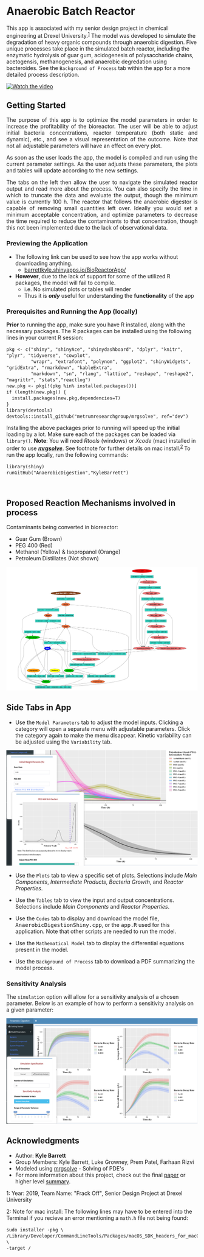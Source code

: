 # Anaerobic Batch Reactor

This app is associated with my senior design project in chemical engineering at Drexel University.<sup>[1](#myfootnote1)</sup> 
The model was developed to simulate the degradation of heavy organic compounds through anaerobic digestion. Five unique processes take place in the simulated batch reactor, including the enzymatic hydrolysis of guar gum, acidogenesis of polysaccharide chains, acetogensis, methanogenesis, and anaerobic degredation using bacteroides. See the `Background of Process` tab within the app for a more detailed process description.

[![Watch the video](https://github.com/KyleBarrett/AnaerobicDigestion/blob/master/www/Screen%20Shot%202019-06-30%20at%204.24.49%20PM.png)](https://www.youtube.com/watch?v=Z9XZ7gUKEIQ&t=1s)

## Getting Started
<p align="justify">
The purpose of this app is to optimize the model parameters in order to increase the profitability of the bioreactor. The user will be able to adjust initial bacteria concentrations, reactor temperature (both static and dynamic), etc., and see a visual representation of the outcome. Note that not all adjustable parameters will have an effect on every plot.
</p><p align="justify">
As soon as the user loads the app, the model is compiled and run using the current parameter settings. As the user adjusts these parameters, the plots and tables will update according to the new settings.
</p><p align="justify">
The tabs on the left then allow the user to navigate the simulated reactor output and read more about the process. You can also specify the time in which to truncate the data and evaluate the output, though the minimum value is currently 100 h. The reactor that follows the anaerobic digestor is capable of removing small quantities left over. Ideally you would set a minimum acceptable concentration, and optimize parameters to decrease the time required to reduce the contaminants to that concentration, though this not been implemented due to the lack of observational data.
</p>


### Previewing the Application

* The following link can be used to see how the app works without downloading anything.
  * [barrettkyle.shinyapps.io/BioReactorApp/](https://barrettkyle.shinyapps.io/BioReactorApp/)
* **However**, due to the lack of support for some of the utilized R packages, the model will fail to compile.
  * i.e. No simulated plots or tables will render
  * Thus it is ***only*** useful for understanding the **functionality** of the app


### Prerequisites and Running the App (locally)

**Prior** to running the app, make sure you have R installed, along with the necessary packages. The R packages can be installed using the following lines in your current R session:
```
pkg <- c("shiny", "shinyAce", "shinydashboard", "dplyr", "knitr", "plyr", "tidyverse", "cowplot",
         "wrapr", "extrafont", "polynom", "ggplot2", "shinyWidgets", "gridExtra", "rmarkdown", "kableExtra",
         "markdown", "sn", "rlang", "lattice", "reshape", "reshape2", "magrittr", "stats","reactlog")
new.pkg <- pkg[!(pkg %in% installed.packages())]
if (length(new.pkg)) {
  install.packages(new.pkg,dependencies=T)
}
library(devtools)
devtools::install_github("metrumresearchgroup/mrgsolve", ref="dev")
```
Installing the above packages prior to running will speed up the initial loading by a lot. Make sure each of the packages can be loaded via `library()`. **Note**: You will need *Rtools* (windows) or *Xcode* (mac) installed in order to use ***[mrgsolve](https://github.com/metrumresearchgroup/mrgsolve)***. See footnote for further details on mac install.<sup>[2](#myfootnote2)
</sup> To run the app locally, run the following commands:
```
library(shiny)
runGitHub("AnaerobicDigestion","KyleBarrett")
```
<br>

## Proposed Reaction Mechanisms involved in process

Contaminants being converted in bioreactor:
- Guar Gum (Brown)
- PEG 400 (Red)
- Methanol (Yellow) & Isopropanol (Orange)
- Petroleum Distillates (Not shown)


![CMT Model](www/compartmentalModel.png)

## Side Tabs in App

  * Use the `Model Parameters` tab to adjust the model inputs. Clicking a category will open a separate menu with adjustable parameters. Click the category again to make the menu disappear. Kinetic variability can be adjusted using the `Variability` tab.
  
![Screenshot](Screenshot_modelParam.png)


  * Use the `Plots` tab to view a specific set of plots. Selections include *Main Components*,  *Intermediate Products*,  *Bacteria Growth*, and *Reactor Properties*.

  * Use the `Tables` tab to view the input and output concentrations. Selections include *Main Components*  and *Reactor Properties*.
 
  * Use the `Codes` tab to display and download the model file, <tt>AnaerobicDigestionShiny.cpp</tt>, or the <tt>app.R</tt> used for this application. Note that other scripts are needed to run the model.

  * Use the `Mathematical Model` tab  to display the differential equations present in the model.
  
  * Use the `Background of Process` tab to download a PDF summarizing the model process.

### Sensitivity Analysis

The `simulation` option will allow for a sensitivity analysis of a chosen parameter. Below is an example of how to perform a sensitivity analysis on a given parameter:

![Screenshot](Screenshot_Sensitivity.png)

  

## Acknowledgments

* Author: **Kyle Barrett**
* Group Members: Kyle Barrett, Luke Growney, Prem Patel, Farhaan Rizvi
* Modeled using [mrgsolve](https://github.com/metrumresearchgroup/mrgsolve) - Solving of PDE's 
* For more information about this project, check out the final [paper](https://www.researchgate.net/publication/334129447_Final_Paper) or higher level [summary](https://www.researchgate.net/publication/334129517_Final_Presentation).

<a name="myfootnote1">1</a>:
    Year: 2019, Team Name: "Frack Off", Senior Design Project at Drexel University
    
<a name="myfootnote2">2</a>:
    Note for mac install: The following lines may have to be entered into the Terminal if you recieve an error mentioning a `math.h` file not being found:
    
    sudo installer -pkg \
    /Library/Developer/CommandLineTools/Packages/macOS_SDK_headers_for_macOS_10.14.pkg \
    -target /
